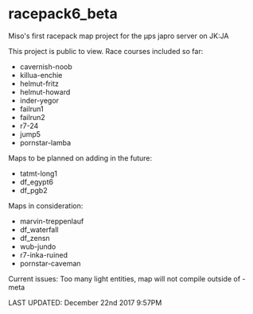 # racepack6_beta

Miso's first racepack map project for the µps japro server on JK:JA

This project is public to view. Race courses included so far:

* cavernish-noob
* killua-enchie
* helmut-fritz
* helmut-howard
* inder-yegor
* failrun1
* failrun2
* r7-24
* jump5
* pornstar-lamba


Maps to be planned on adding in the future:

* tatmt-long1
* df_egypt6
* df_pgb2

Maps in consideration:

* marvin-treppenlauf
* df_waterfall
* df_zensn
* wub-jundo
* r7-inka-ruined
* pornstar-caveman

Current issues:
Too many light entities, map will not compile outside of -meta

LAST UPDATED: December 22nd 2017 9:57PM
